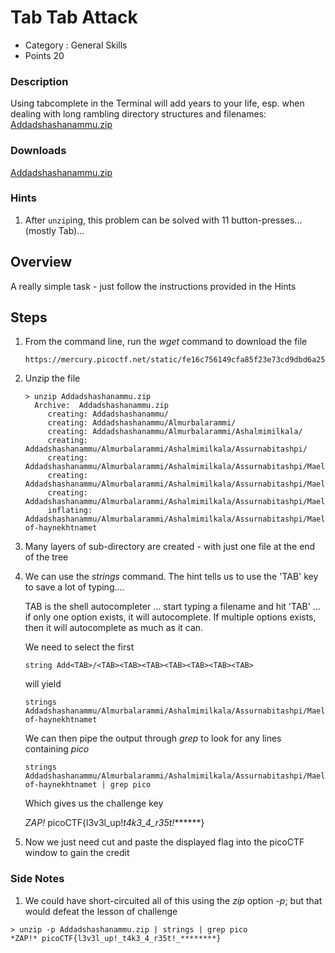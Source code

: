 # Tab Tab Attack
- Category : General Skills
- Points 20

### Description

Using tabcomplete in the Terminal will add years to your life, esp. when dealing with long rambling directory structures and filenames: [Addadshashanammu.zip](https://mercury.picoctf.net/static/fe16c756149cfa85f23e73cd9dbd6a25/Addadshashanammu.zip)

### Downloads
[Addadshashanammu.zip](./Addadshashanammu.zip)


### Hints

1. After `unzip`ing, this problem can be solved with 11 button-presses...(mostly Tab)...


## Overview

A really simple task - just follow the instructions provided in the Hints


## Steps

1. From the command line, run the *wget* command to download the file

   ```
   https://mercury.picoctf.net/static/fe16c756149cfa85f23e73cd9dbd6a25/Addadshashanammu.zip  
   ```

2. Unzip the file  

   ```
   > unzip Addadshashanammu.zip
     Archive:  Addadshashanammu.zip
        creating: Addadshashanammu/
        creating: Addadshashanammu/Almurbalarammi/
        creating: Addadshashanammu/Almurbalarammi/Ashalmimilkala/
        creating: Addadshashanammu/Almurbalarammi/Ashalmimilkala/Assurnabitashpi/
        creating: Addadshashanammu/Almurbalarammi/Ashalmimilkala/Assurnabitashpi/Maelkashishi/
        creating: Addadshashanammu/Almurbalarammi/Ashalmimilkala/Assurnabitashpi/Maelkashishi/Onnissiralis/
        creating: Addadshashanammu/Almurbalarammi/Ashalmimilkala/Assurnabitashpi/Maelkashishi/Onnissiralis/Ularradallaku/
        inflating: Addadshashanammu/Almurbalarammi/Ashalmimilkala/Assurnabitashpi/Maelkashishi/Onnissiralis/Ularradallaku/fang-of-haynekhtnamet
   ```

3. Many layers of sub-directory are created - with just one file at the end of the tree

4. We can use the *strings* command. The hint tells us to use the 'TAB' key to save a lot of typing....

   TAB is the shell autocompleter ... start typing a filename and hit 'TAB' ... if only one option exists, it will autocomplete. If multiple options exists, then it will autocomplete as much as it can.

   We need to select the first

   ```
   string Add<TAB>/<TAB><TAB><TAB><TAB><TAB><TAB><TAB>
   ```

   will yield

   ```
   strings Addadshashanammu/Almurbalarammi/Ashalmimilkala/Assurnabitashpi/Maelkashishi/Onnissiralis/Ularradallaku/fang-of-haynekhtnamet
   ```

   We can then pipe the output through *grep* to look for any lines containing *pico*

   ```
   strings Addadshashanammu/Almurbalarammi/Ashalmimilkala/Assurnabitashpi/Maelkashishi/Onnissiralis/Ularradallaku/fang-of-haynekhtnamet | grep pico
   ```

   Which gives us the challenge key

   *ZAP!* picoCTF{l3v3l_up!_t4k3_4_r35t!_******}

5. Now we just need cut and paste the displayed flag into the picoCTF window to gain the credit



### Side Notes

1. We could have short-circuited all of this using the *zip* option *-p*; but that would defeat the lesson of challenge

  ```
  > unzip -p Addadshashanammu.zip | strings | grep pico
  *ZAP!* picoCTF{l3v3l_up!_t4k3_4_r35t!_********}
  ```

